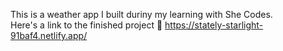 This is a weather app I built duriny my learning with She Codes.  
Here's a link to the finished project 🔗 https://stately-starlight-91baf4.netlify.app/
